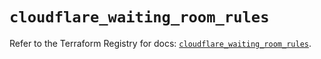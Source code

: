 # `cloudflare_waiting_room_rules`

Refer to the Terraform Registry for docs: [`cloudflare_waiting_room_rules`](https://registry.terraform.io/providers/cloudflare/cloudflare/4.50.0/docs/resources/waiting_room_rules).
